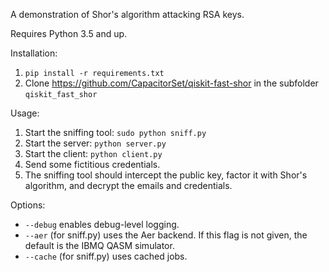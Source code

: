 A demonstration of Shor's algorithm attacking RSA keys.

Requires Python 3.5 and up.

Installation:

 1. `pip install -r requirements.txt`
 2. Clone https://github.com/CapacitorSet/qiskit-fast-shor in the subfolder `qiskit_fast_shor`

Usage:

  1. Start the sniffing tool: `sudo python sniff.py`
  2. Start the server: `python server.py`
  3. Start the client: `python client.py`
  4. Send some fictitious credentials.
  4. The sniffing tool should intercept the public key, factor it with Shor's algorithm, and decrypt the emails and credentials.

Options:

 * `--debug` enables debug-level logging.
 * `--aer` (for sniff.py) uses the Aer backend. If this flag is not given, the default is the IBMQ QASM simulator.
 * `--cache` (for sniff.py) uses cached jobs.

